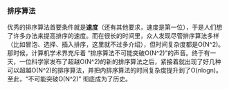 ### 排序算法

​		优秀的排序算法首要条件就是**速度**（还有其他要求，速度是第一位），于是人们想了许多办法来提高排序的速度。而在很长的时间里，众人发现尽管排序算法多样（比如冒泡、选择、插入排序，这里就不过多介绍），但时间复杂度都是O(N^2)。那时候，计算机学术界充斥着 “排序算法不可能突破O(N^2)”的声音。终于有一天，一位科学家发布了超越O(N^2)的新的排序算法之后，紧接着就出现了好几种可以超越O(N^2)的排序算法，并把内排序算法的时间复杂度提升到了O(nlogn)。至此，“不可能突破O(N^2)” 彻底成为了历史。